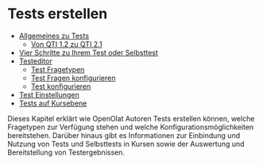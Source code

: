 # Tests erstellen

  * [Allgemeines zu Tests](General_Information_on_Tests.de.md)
    * [Von QTI 1.2 zu QTI 2.1](Changing_from_QTI_1.2_to_QTI_2.1.de.md)
  * [Vier Schritte zu Ihrem Test oder Selbsttest](Four_Steps_to_Your_Test_or_Self-test.de.md)
  * [Testeditor](Test_editor_QTI_2.1.de.md)
    * [Test Fragetypen](Test_question_types.de.md)
    * [Test Fragen konfigurieren](Configure_test_questions.de.md)
    * [Test konfigurieren](Configure_tests.de.md)
  * [Test Einstellungen](Test_settings.de.md)
  * [Tests auf Kursebene](Tests_at_course_level.de.md)

  

Dieses Kapitel erklärt wie OpenOlat Autoren Tests erstellen können, welche
Fragetypen zur Verfügung stehen und welche Konfigurationsmöglichkeiten
bereitstehen. Darüber hinaus gibt es Informationen zur Einbindung und Nutzung
von Tests und Selbsttests in Kursen sowie der Auswertung und Bereitstellung
von Testergebnissen.  



